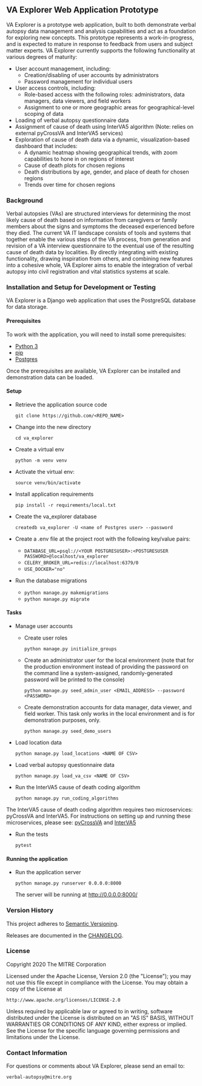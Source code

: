 ## VA Explorer Web Application Prototype

VA Explorer is a prototype web application, built to both demonstrate verbal autopsy data management and
analysis capabilities and act as a foundation for exploring new concepts. This prototype represents a
work-in-progress, and is expected to mature in response to feedback from users and subject matter experts.
VA Explorer currently supports the following functionality at various degrees of maturity:

* User account management, including:
  *  Creation/disabling of user accounts by administrators
  *  Password management for individual users
* User access controls, including:
  *  Role-based access with the following roles: administrators, data managers, data viewers,
  and field workers
  *  Assignment to one or more geographic areas for geographical-level scoping of data
* Loading of verbal autopsy questionnaire data
* Assignment of cause of death using InterVA5 algorithm (Note: relies on external pyCrossVA and
InterVA5 services)
* Exploration of cause of death data via a dynamic, visualization-based dashboard that includes:
  *  A dynamic heatmap showing geographical trends, with zoom capabilities to hone in on regions
  of interest
  *  Cause of death plots for chosen regions
  *  Death distributions by age, gender, and place of death for chosen regions
  *  Trends over time for chosen regions

### Background

Verbal autopsies (VAs) are structured interviews for determining the most likely cause of death based on
information from caregivers or family members about the signs and symptoms the deceased experienced before
they died. The current VA IT landscape consists of tools and systems that together enable the various
steps of the VA process, from generation and revision of a VA interview questionnaire to the eventual
use of the resulting cause of death data by localities. By directly integrating with existing
functionality, drawing inspiration from others, and combining new features into a cohesive whole,
VA Explorer aims to enable the integration of verbal autopsy into civil registration and vital
statistics systems at scale.

### Installation and Setup for Development or Testing

VA Explorer is a Django web application that uses the PostgreSQL database for data storage.

#### Prerequisites

To work with the application, you will need to install some prerequisites:

* [Python 3](https://www.python.org/downloads/)
* [pip](https://pypi.org/project/pip/)
* [Postgres](http://www.postgresql.org/)

Once the prerequisites are available, VA Explorer can be installed and demonstration data can be loaded.

#### Setup

* Retrieve the application source code

    `git clone https://github.com/<REPO_NAME>`

* Change into the new directory

    `cd va_explorer`

* Create a virtual env

    `python -m venv venv`

* Activate the virtual env:

    `source venv/bin/activate`

* Install application requirements

    `pip install -r requirements/local.txt`

* Create the va_explorer database

    `createdb va_explorer -U <name of Postgres user> --password`

* Create a .env file at the project root with the following key/value pairs:

    *  `DATABASE_URL=psql://<YOUR POSTGRESUSER>:<POSTGRESUSER PASSWORD>@localhost/va_explorer`
    *  `CELERY_BROKER_URL=redis://localhost:6379/0`
    *  `USE_DOCKER="no"`


* Run the database migrations
    * `python manage.py makemigrations`
    * `python manage.py migrate`

#### Tasks

* Manage user accounts

  * Create user roles

    `python manage.py initialize_groups`

  * Create an administrator user for the local environment (note that for the production environment instead of providing the password on the command line a system-assigned, randomly-generated password will be printed to the console)

    `python manage.py seed_admin_user <EMAIL_ADDRESS> --password <PASSWORD>`

  * Create demonstration accounts for data manager, data viewer, and field worker. This task
  only works in the local environment and is for demonstration purposes, only.

    `python manage.py seed_demo_users`

* Load location data

  `python manage.py load_locations <NAME OF CSV>`

* Load verbal autopsy questionnaire data

  `python manage.py load_va_csv <NAME OF CSV>`

* Run the InterVA5 cause of death coding algorithm

  `python manage.py run_coding_algorithms`

The InterVA5 cause of death coding algorithm requires two microservices: pyCrossVA and InterVA5. For
instructions on setting up and running these microservices, please see:
[pyCrossVA](https://github.com/pkmitre/pyCrossVA/tree/microservice-experiment) and
[InterVA5](https://github.com/pkmitre/InterVA5/tree/microservice-experiment)

* Run the tests

    `pytest`

#### Running the application

* Run the application server

    `python manage.py runserver 0.0.0.0:8000`

    The server will be running at http://0.0.0.0:8000/

### Version History

This project adheres to [Semantic Versioning](http://semver.org/).

Releases are documented in the [CHANGELOG]().

### License

Copyright 2020 The MITRE Corporation

Licensed under the Apache License, Version 2.0 (the "License"); you may not use this file except in compliance with the License. You may obtain a copy of the License at

```
http://www.apache.org/licenses/LICENSE-2.0
```

Unless required by applicable law or agreed to in writing, software distributed under the License is distributed on an "AS IS" BASIS, WITHOUT WARRANTIES OR CONDITIONS OF ANY KIND, either express or implied. See the License for the specific language governing permissions and limitations under the License.

### Contact Information

For questions or comments about VA Explorer, please send an email to:

```
verbal-autopsy@mitre.org
```
